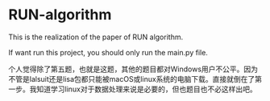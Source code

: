 # RUN-algorithm
This is the realization of the paper of RUN algorithm.

If want run this project, you should only run the main.py file.

个人觉得除了第五题，也就是这题，其他的题目都对Windows用户不公平。因为不管是lalsuit还是lisa包都只能被macOS或linux系统的电脑下载。直接就倒在了第一步。我知道学习linux对于数据处理来说是必要的，但也题目也不必这样出吧。
